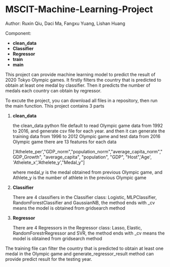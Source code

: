# MSCIT-Machine-Learning-Project
Author: Ruxin Qiu, Daci Ma, Fangxu Yuang, Lishan Huang


Component: 
- **clean_data**
- **Classifier**
- **Regressor**
- **train**
- **main**


 
 This project can provide machine learning model to predict the result of 2020 Tokyo Olympic games.
 It firstly filters the country that is predicted to obtain at least one medal by classifier. Then it predicts the number of medals each country can obtain by regressor.
 
 To excute the project, you can download all files in a repository, then run the main function.
 This project contains 3 parts
  1. **clean_data**


      the clean_data python file default to read Olympic game data from 1992 to 2016, and generate csv file for each year.
      and then it can generate the training data from 1996 to 2012 Olympic game and test data from 2016 Olympic game
      there are 13 features for each data
      
      ['Athelete_per',"GDP_norm","population_norm","average_capita_norm","GDP_Growth", "average_capita", "population", "GDP", "Host",'Age', 'Athelete_x','Athelete_y',"Medal_y"]
      
      where medal_y is the medal obtained from previous Olympic game, and Athlete_y is the number of athlete in the previous Olympic game
      
 2. **Classifier**


     There are 4 classifiers in the Classifier class: Logistic, MLPClassifier,  RandomForestClassifier and GaussianNB,
     the method ends with _cv means the model is obtained from gridsearch method
     
 3. **Regressor**


     There are 4 Regressors in the Regressor class: Lasso, Elastic,  RandomForestrRegressor and SVR,
     the method ends with _cv means the model is obtained from gridsearch method
  
  
  The training file can filter the country that is predicted to obtain at least one medal in the Olympic game
  and generate_regressor_result method can provide predict result for the testing year.
  
  

